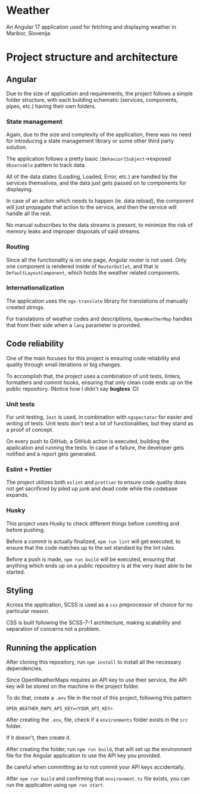 # Weather

An Angular 17 application used for fetching and displaying weather in Maribor, Slovenija


# Project structure and architecture

## Angular
Due to the size of application and requirements, the project follows a simple folder structure, with each building schematic (services, components, pipes, etc.) 
having their own folders.

### State management

Again, due to the size and complexity of the application, there was no need for introducing a state management library or some other third
party solution.

The application follows a pretty basic `[Behavior]Subject`->exposed `Observable` pattern to track data.

All of the data states (Loading, Loaded, Error, etc.) are handled by the services themselves, and the data just gets passed on to components 
for displaying. 

In case of an action which needs to happen (ie. data reload), the component will just propagate that action to the service, and then the service
will handle all the rest.

No manual subscribes to the data streams is present, to minimize the risk of memory leaks and improper disposals of said streams.

### Routing
Since all the functionality is on one page, Angular router is not used. Only one component is rendered inside of `RouterOutlet`, and
that is `DefaultLayoutComponent`, which holds the weather related components.


### Internationalization

The application uses the `ngx-translate` library for translations of manually created strings.

For translations of weather codes and descriptions, `OpenWeatherMap` handles that from their side when a `lang` parameter is provided.



## Code reliability
One of the main focuses for this project is ensuring code reliability and quality through small iterations or big changes.

To accomplish that, the project uses a combination of unit tests, linters, formatters and commit hooks,
ensuring that only clean code ends up on the public repository. (Notice how I didn't say **bugless** :D) 


### Unit tests
For unit testing, `Jest` is used, in combination with `ngspectator` for easier and writing of tests. Unit tests don't test a lot of functionalities,
but they stand as a proof of concept.

On every push to GitHub, a GitHub action is executed, building the application and running the tests. In case of a failure, the developer
gets notified and a report gets generated.

### Eslint + Prettier
The project utilizes both `eslint` and `prettier` to ensure code quality does not get sacrificed by piled up junk and dead code
while the codebase expands.

### Husky
This project uses Husky to check different things before comitting and before pushing.

Before a commit is actually finalized, `npm run lint` will get executed, to ensure that the code matches up to the set standard by the lint rules.

Before a push is made, `npm run build` will be executed, ensuring that anything which ends up on a public repository is at the very least able to be started.

## Styling

Across the application, SCSS is used as a `css` preprocessor of choice for no particular reason.

CSS is built following the SCSS-7-1 architecture, making scalability and separation of concerns not a problem.


## Running the application

After cloning this repository, run
`npm install` to install all the necessary dependencies.

Since OpenWeatherMaps requires an API key to use their service, the API key will be stored on the machine in the project folder.

To do that, create a `.env` file in the root of this project, following this pattern

```
OPEN_WEATHER_MAPS_API_KEY=<YOUR_API_KEY>
```

After creating the `.env`, file, check if a `environments` folder exists in the `src` folder.

If it doesn't, then create it.

After creating the folder, run `npm run build`, that will set up the environment file for the Angular application to use the API key you provided.

Be careful when committing as to not commit your API keys accidentally.

After `npm run build` and confirming that `environment.ts` file exists, you can run the application using `npm run start`.
